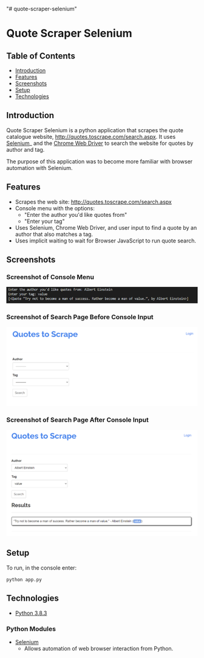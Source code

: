 "# quote-scraper-selenium" 
# Quote Scraper Selenium

## Table of Contents
- [Introduction](#introduction)
- [Features](#features)
- [Screenshots](#screenshots)
- [Setup](#setup)
- [Technologies](#technologies)

## Introduction
Quote Scraper Selenium is a python application that scrapes the quote catalogue website, http://quotes.toscrape.com/search.aspx. It uses [Selenium](https://selenium-python.readthedocs.io)_ and the [Chrome Web Driver](https://chromedriver.chromium.org/downloads) to search the website for quotes by author and tag.

The purpose of this application was to become more familiar with browser automation with Selenium.

## Features
- Scrapes the web site: http://quotes.toscrape.com/search.aspx
- Console menu with the options:
    - "Enter the author you'd like quotes from"
    - "Enter your tag"
- Uses Selenium, Chrome Web Driver, and user input to find a quote by an author that also matches a tag.
- Uses implicit waiting to wait for Browser JavaScript to run quote search.

## Screenshots
### Screenshot of Console Menu
<img src="./screenshots/console_menu.PNG" alt="A screenshot of the console menu of the application being used.">

### Screenshot of Search Page Before Console Input
<img src="./screenshots/webpage_before.PNG" alt="A screenshot of the search page before entering input into the console menu.">

### Screenshot of Search Page After Console Input
<img src="./screenshots/webpage_after.PNG" alt="A screenshot of the search page before entering input into the console menu.">

## Setup
To run, in the console enter:
```
python app.py
```

## Technologies
- [Python 3.8.3](https://www.python.org/downloads/release/python-383/)
### Python Modules
- [Selenium](https://pypi.org/project/selenium/)
    - Allows automation of web browser interaction from Python.
